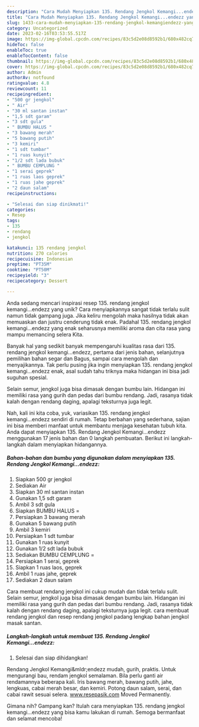 ```yaml
---
description: "Cara Mudah Menyiapkan 135. Rendang Jengkol Kemangi...endezz yang Bisa Manjain Lidah"
title: "Cara Mudah Menyiapkan 135. Rendang Jengkol Kemangi...endezz yang Bisa Manjain Lidah"
slug: 1433-cara-mudah-menyiapkan-135-rendang-jengkol-kemangiendezz-yang-bisa-manjain-lidah
category: Uncategorized
date: 2023-02-16T03:53:55.517Z
image: https://img-global.cpcdn.com/recipes/83c5d2e08d8592b1/680x482cq70/135-rendang-jengkol-kemangiendezz-foto-resep-utama.jpg
hideToc: false
enableToc: true
enableTocContent: false
thumbnail: https://img-global.cpcdn.com/recipes/83c5d2e08d8592b1/680x482cq70/135-rendang-jengkol-kemangiendezz-foto-resep-utama.jpg
cover: https://img-global.cpcdn.com/recipes/83c5d2e08d8592b1/680x482cq70/135-rendang-jengkol-kemangiendezz-foto-resep-utama.jpg
author: Admin
authorAv: notfound
ratingvalue: 4.8
reviewcount: 11
recipeingredient:
- "500 gr jengkol"
- " Air"
- "30 ml santan instan"
- "1,5 sdt garam"
- "3 sdt gula"
- " BUMBU HALUS "
- "3 bawang merah"
- "5 bawang putih"
- "3 kemiri"
- "1 sdt tumbar"
- "1 ruas kunyit"
- "1/2 sdt lada bubuk"
- " BUMBU CEMPLUNG "
- "1 serai geprek"
- "1 ruas laos geprek"
- "1 ruas jahe geprek"
- "2 daun salam"
recipeinstructions:

- "Selesai dan siap dinikmati!"
categories:
- Resep
tags:
- 135
- rendang
- jengkol

katakunci: 135 rendang jengkol 
nutrition: 270 calories
recipecuisine: Indonesian
preptime: "PT35M"
cooktime: "PT50M"
recipeyield: "3"
recipecategory: Dessert

---
```





Anda sedang mencari inspirasi resep 135. rendang jengkol kemangi...endezz yang unik? Cara menyiapkannya sangat tidak terlalu sulit namun tidak gampang juga. Jika keliru mengolah maka hasilnya tidak akan memuaskan dan justru cenderung tidak enak. Padahal 135. rendang jengkol kemangi...endezz yang enak seharusnya memiliki aroma dan cita rasa yang mampu memancing selera Kita.





Banyak hal yang sedikit banyak mempengaruhi kualitas rasa dari 135. rendang jengkol kemangi...endezz, pertama dari jenis bahan, selanjutnya pemilihan bahan segar dan Bagus, sampai cara mengolah dan menyajikannya. Tak perlu pusing jika ingin menyiapkan 135. rendang jengkol kemangi...endezz enak,      asal sudah tahu triknya maka hidangan ini bisa jadi suguhan spesial.














Selain semur, jengkol juga bisa dimasak dengan bumbu lain. Hidangan ini memiliki rasa yang gurih dan pedas dari bumbu rendang. Jadi, rasanya tidak kalah dengan rendang daging, apalagi teksturnya juga legit.






Nah, kali ini kita coba, yuk, variasikan 135. rendang jengkol kemangi...endezz sendiri di rumah. Tetap berbahan yang sederhana, sajian ini bisa memberi manfaat untuk membantu menjaga kesehatan tubuh kita. Anda dapat menyiapkan 135. Rendang Jengkol Kemangi...endezz menggunakan 17 jenis bahan dan 0 langkah pembuatan. Berikut ini langkah-langkah dalam menyiapkan hidangannya.

<!--inarticleads1-->

##### Bahan-bahan dan bumbu yang digunakan dalam menyiapkan 135. Rendang Jengkol Kemangi...endezz:

1. Siapkan 500 gr jengkol
1. Sediakan  Air
1. Siapkan 30 ml santan instan
1. Gunakan 1,5 sdt garam
1. Ambil 3 sdt gula
1. Siapkan  BUMBU HALUS =
1. Persiapkan 3 bawang merah
1. Gunakan 5 bawang putih
1. Ambil 3 kemiri
1. Persiapkan 1 sdt tumbar
1. Gunakan 1 ruas kunyit
1. Gunakan 1/2 sdt lada bubuk
1. Sediakan  BUMBU CEMPLUNG =
1. Persiapkan 1 serai, geprek
1. Siapkan 1 ruas laos, geprek
1. Ambil 1 ruas jahe, geprek
1. Sediakan 2 daun salam


Cara membuat rendang jengkol ini cukup mudah dan tidak terlalu sulit. Selain semur, jengkol juga bisa dimasak dengan bumbu lain. Hidangan ini memiliki rasa yang gurih dan pedas dari bumbu rendang. Jadi, rasanya tidak kalah dengan rendang daging, apalagi teksturnya juga legit. cara membuat rendang jengkol dan resep rendang jengkol padang lengkap bahan jengkol masak santan. 

<!--inarticleads2-->

##### Langkah-langkah untuk membuat 135. Rendang Jengkol Kemangi...endezz:


1. Selesai dan siap dihidangkan!

Rendang Jengkol Kemangi&amp;mldr;endezz mudah, gurih, praktis. Untuk mengurangi bau, rendam jengkol semalaman. Bila perlu ganti air rendamannya beberapa kali. Iris bawang merah, bawang putih, jahe, lengkuas, cabai merah besar, dan kemiri. Potong daun salam, serai, dan cabai rawit sesuai selera. www.resepasik.com Moved Permanently. 

Gimana nih? Gampang kan? Itulah cara menyiapkan 135. rendang jengkol kemangi...endezz yang bisa kamu lakukan di rumah. Semoga bermanfaat dan selamat mencoba!
